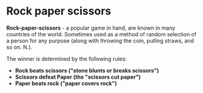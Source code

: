 # Rock paper scissors 
 
**Rock-paper-scissors** - a popular game in hand, are known in many countries of the world. Sometimes used as a method of random selection of a person for any purpose (along with throwing the coin, pulling straws, and so on. N.).

The winner is determined by the following rules:

* **Rock beats scissors ("stone blunts or breaks scissors")**
* **Scissors defeat Paper (the "scissors cut paper")**
* **Paper beats rock ("paper covers rock")**







